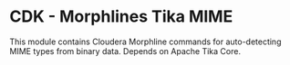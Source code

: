 # CDK - Morphlines Tika MIME

This module contains Cloudera Morphline commands for auto-detecting MIME types from binary data. Depends on Apache Tika Core.

